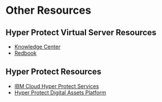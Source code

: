 # Other Resources

## Hyper Protect Virtual Server Resources
* [Knowledge Center](https://www.ibm.com/support/knowledgecenter/SSHPMH_1.2.x/kc_welcome_page.html)
* [Redbook](http://www.redbooks.ibm.com/abstracts/sg248469.html?Open)

## Hyper Protect Resources
* [IBM Cloud Hyper Protect Services](https://ibm-hyper-protect.github.io/)
* [Hyper Protect Digital Assets Platform](https://www.ustream.tv/recorded/126960640)
